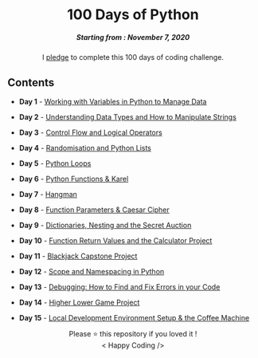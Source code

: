 <h1 align="center"> 
100 Days of Python
</h1>
<h5 align="center">
Starting from : November 7, 2020
</h5>

<p align="center">
I <a href="https://raw.githubusercontent.com/ashutoshkrris/100-Days-of-Python/master/Course-Pledge.jpg">pledge</a> to complete this 100 days of coding challenge.
</p>

## Contents

* <b>Day 1</b> - [Working with Variables in Python to Manage Data](https://github.com/ashutoshkrris/100-Days-of-Python/tree/master/Day%201)

* <b>Day 2</b> - [Understanding Data Types and How to Manipulate Strings](https://github.com/ashutoshkrris/100-Days-of-Python/tree/master/Day%202)

* <b>Day 3</b> - [Control Flow and Logical Operators](https://github.com/ashutoshkrris/100-Days-of-Python/tree/master/Day%203)

* <b>Day 4</b> - [Randomisation and Python Lists](https://github.com/ashutoshkrris/100-Days-of-Python/tree/master/Day%204)

* <b>Day 5</b> - [Python Loops](https://github.com/ashutoshkrris/100-Days-of-Python/tree/master/Day%205)

* <b>Day 6</b> - [Python Functions & Karel](https://github.com/ashutoshkrris/100-Days-of-Python/tree/master/Day%206)

* <b>Day 7</b> - [Hangman](https://github.com/ashutoshkrris/100-Days-of-Python/tree/master/Day%207)

* <b>Day 8</b> - [Function Parameters & Caesar Cipher](https://github.com/ashutoshkrris/100-Days-of-Python/tree/master/Day%208)

* <b>Day 9</b> - [Dictionaries, Nesting and the Secret Auction](https://github.com/ashutoshkrris/100-Days-of-Python/tree/master/Day%209)

* <b>Day 10</b> - [Function Return Values and the Calculator Project](https://github.com/ashutoshkrris/100-Days-of-Python/tree/master/Day%2010)

* <b>Day 11</b> - [Blackjack Capstone Project](https://github.com/ashutoshkrris/100-Days-of-Python/tree/master/Day%2011)

* <b>Day 12</b> - [Scope and Namespacing in Python](https://github.com/ashutoshkrris/100-Days-of-Python/tree/master/Day%2012)

* <b>Day 13</b> - [Debugging: How to Find and Fix Errors in your Code](https://github.com/ashutoshkrris/100-Days-of-Python/tree/master/Day%2013)

* <b>Day 14</b> - [Higher Lower Game Project](https://github.com/ashutoshkrris/100-Days-of-Python/tree/master/Day%2014)

* <b>Day 15</b> - [Local Development Environment Setup & the Coffee Machine](https://github.com/ashutoshkrris/100-Days-of-Python/tree/master/Day%2015)

<p align="center">
Please ⭐ this repository if you loved it !
<br>
< Happy Coding />
</p>
